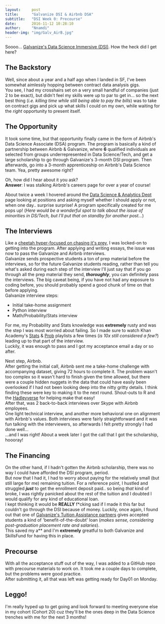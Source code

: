 ```yaml
---
layout:     post
title:      "Galvanize DSI & Airbnb DSA"
subtitle:   "DSI Week 0: Precourse"
date:       2016-11-12 10:28:10
author:     "Nnamdi"
header-img: "img/Galv_AirB.jpg"
---
```


Soooo... [Galvanize's Data Science Immersive (DSI)](http://www.galvanize.com/courses/data-science). How the heck did I get here?

## The Backstory
Well, since about a year and a half ago when I landed in SF, I've been somewhat aimlessly hopping between contract data analysis gigs.
<br>You see, I had my crosshairs set on a very small handful of companies (just 2 to be exact), but didn't feel my skills were up to par to get in... so the next best thing (_i.e. killing time while still being able to pay the bills_) was to take on contract gigs and pick up what skills I could on my own, while waiting for the _right_ opportunity to present itself.

## The Opportunity
It took some time, but that opportunity finally came in the form of Airbnb's Data Science Associate (DSA) program. The program is basically a kind of partnership between Airbnb & Galvanize, where **6** qualified individuals are selected from groups underrepresented in Data Science/Tech, and get a large scholarship to go through Galvanize's 3-month DSI program. Then afterwards, go into a 3-month apprenticeship on Airbnb's Data Science team. Yea, pretty awesome right?

Oh, how did I hear about it you ask?
<br>**Answer**: I was stalking Airbnb's careers page for over a year of course!

About twice a week I hovered around the [Data Science & Analytics Dept](https://www.airbnb.co.in/careers/departments/data-science-analytics) page looking at positions and asking myself whether I should apply or not, when one day.. surprise surprise! A program specifically created for me pops up! (_Here would be a wonderful spot to talk about the issue of minorities in DS/Tech, but I'll put that on standby for another post..._)

## The Interviews
Like a [cheetah hyper-focused on chasing it's prey](https://www.youtube.com/watch?v=NuyeVN7PuTM), I was locked-on to getting into the program. After applying and writing essays, the issue was now to pass the Galvanize and Airbnb interviews.
<br>Galvanize sends prospective students a ton of prep material before the interviews, so for the future Galvanize students reading, rather than tell you what's asked during each step of the interview I'll just say that if you go through all the prep material they send, **_thoroughly_**, you can definitely pass the interviews. The big caveat being, if you have not had any exposure to coding before, you should probably spend a good chunk of time on that before applying.
<br>Galvanize interview steps:<br>
* Initial take-home assignment
* Python interview
* Math/Probability/Stats interview

For me, my Probability and Stats knowledge was **extremely** rusty and was the step I was most worried about failing. So I made sure to watch Khan Academy's [Stats](https://www.youtube.com/watch?v=uhxtUt_-GyM&list=PL1328115D3D8A2566) & [Prob](https://www.youtube.com/watch?v=uzkc-qNVoOk&list=PLC58778F28211FA19) playlists a few times (_is 10x still considered a few?_) leading up to that part of the interview. 
<br>Luckily, it was enough to pass and I got my acceptance email a day or so after.

Next step, Airbnb.
<br>After getting the initial call, Airbnb sent me a take-home challenge with accompanying dataset, giving 72 hours to complete it. The problem wasn't too complex so it wasn't hard to finish given the time allowed, but there were a couple hidden nuggets in the data that could have easily been overlooked if I had not been looking deep into the nitty gritty details. I think finding these were key to making it to the next round. Shout-outs to R and the [Hadleyverse](http://blog.revolutionanalytics.com/2015/03/hadleyverse.html) for helping make that easy!
<br>After that, was 2 back-to-back interviews over Skype with Airbnb employees. 
<br>One light technical interview, and another more behavioral one on alignment with Airbnb's values. Both interviews were fairly straightforward and it was fun talking with the interviewers, so afterwards I felt pretty strongly I had done well...
<br> ...and I was right! About a week later I got the call that I got the scholarship, hoooray!

## The Financing
On the other hand, if I hadn't gotten the Airbnb scholarship, there was no way I could have afforded the DSI program, period. 
<br>But now that I had it, I had to worry about paying for the relatively small (but still large for me) remaining tuition. For a reference point, I hustled and struggled **_just_** to get the enrollment deposit paid.. so being _that_ kind of broke, I was rightly panicked about the rest of the tuition and I doubted I would qualify for any kind of educational loan.
<br>I kept thinking it would be **REALLY** f*cking sad if I made it this far but couldn't go through the DSI because of money. Luckily, once again, I found out that one of [Galvanize's Tuition Assistance partners](www.galvanize.com/scholarships) gives accepted students a kind of 'benefit-of-the-doubt' loan (_makes sense, considering post-graduation placement rate and salaries_). 
<br>This saved my a** and I'm **extremely** greatful to both Galvanize and SkillsFund for having this in place.

## Precourse
With all the acceptance stuff out of the way, I was added to a GitHub repo with precourse materials to work on. It took me a couple days to complete, but the problems were good practice.
<br>After submitting it, all that was left was getting ready for Day01 on Monday.

## Leggo!
I'm really hyped up to get going and look forward to meeting everyone else in my cohort (Cohort 20) cuz they'll be the ones deep in the Data Science trenches with me for the next 3 months!
